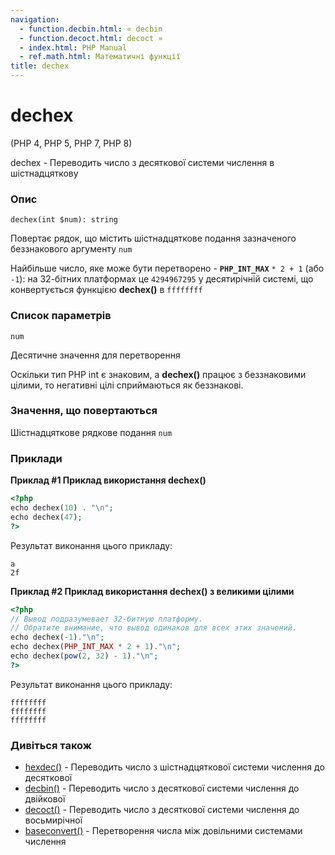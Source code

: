 ```yaml
---
navigation:
  - function.decbin.html: « decbin
  - function.decoct.html: decoct »
  - index.html: PHP Manual
  - ref.math.html: Математичні функції
title: dechex
---
```

# dechex

(PHP 4, PHP 5, PHP 7, PHP 8)

dechex - Переводить число з десяткової системи числення в шістнадцяткову

### Опис

```methodsynopsis
dechex(int $num): string
```

Повертає рядок, що містить шістнадцяткове подання зазначеного беззнакового аргументу `num`

Найбільше число, яке може бути перетворено - **`PHP_INT_MAX`** `* 2 + 1` (або `-1`): на 32-бітних платформах це `4294967295` у десятирічній системі, що конвертується функцією **dechex()** в `ffffffff`

### Список параметрів

`num`

Десятичне значення для перетворення

Оскільки тип PHP int є знаковим, а **dechex()** працює з беззнаковими цілими, то негативні цілі сприймаються як беззнакові.

### Значення, що повертаються

Шістнадцяткове рядкове подання `num`

### Приклади

**Приклад #1 Приклад використання **dechex()****

```php
<?php
echo dechex(10) . "\n";
echo dechex(47);
?>
```

Результат виконання цього прикладу:

```
a
2f
```

**Приклад #2 Приклад використання **dechex()** з великими цілими**

```php
<?php
// Вывод подразумевает 32-битную платформу.
// Обратите внимание, что вывод одинаков для всех этих значений.
echo dechex(-1)."\n";
echo dechex(PHP_INT_MAX * 2 + 1)."\n";
echo dechex(pow(2, 32) - 1)."\n";
?>
```

Результат виконання цього прикладу:

```
ffffffff
ffffffff
ffffffff
```

### Дивіться також

-   [hexdec()](function.hexdec.html) - Переводить число з шістнадцяткової системи числення до десяткової
-   [decbin()](function.decbin.html) - Переводить число з десяткової системи числення до двійкової
-   [decoct()](function.decoct.html) - Переводить число з десяткової системи числення до восьмирічної
-   [baseconvert()](function.base-convert.html) - Перетворення числа між довільними системами числення
